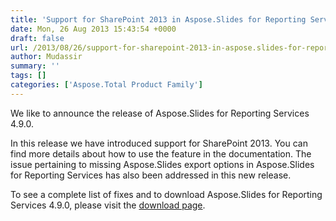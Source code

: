 ```yaml
---
title: 'Support for SharePoint 2013 in Aspose.Slides for Reporting Services 4.9.0'
date: Mon, 26 Aug 2013 15:43:54 +0000
draft: false
url: /2013/08/26/support-for-sharepoint-2013-in-aspose.slides-for-reporting-services-4.9.0/
author: Mudassir
summary: ''
tags: []
categories: ['Aspose.Total Product Family']
---
```


We like to announce the release of Aspose.Slides for Reporting Services 4.9.0.

In this release we have introduced support for SharePoint 2013. You can find more details about how to use the feature in the documentation. The issue pertaining to missing Aspose.Slides export options in Aspose.Slides for Reporting Services has also been addressed in this new release.

To see a complete list of fixes and to download Aspose.Slides for Reporting Services 4.9.0, please visit the [download page][1].




[1]: http://www.aspose.com/community/files/52/ssrs-rendering-extensions/aspose.slides-for-reporting-services/default.aspx




